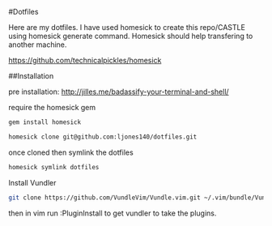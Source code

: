 #Dotfiles

Here are my dotfiles. I have used homesick to create this repo/CASTLE using
homesick generate command. Homesick should help transfering to another machine.

https://github.com/technicalpickles/homesick

##Installation

pre installation: http://jilles.me/badassify-your-terminal-and-shell/

require the homesick gem
```sh
gem install homesick
```
```sh
homesick clone git@github.com:ljones140/dotfiles.git
```
once cloned then symlink the dotfiles
```sh
homesick symlink dotfiles
```
Install Vundler
```sh
git clone https://github.com/VundleVim/Vundle.vim.git ~/.vim/bundle/Vundle.vim
```
then in vim run :PluginInstall to get vundler to take the plugins.
